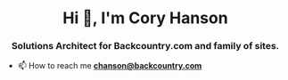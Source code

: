 <h1 align="center">Hi 👋, I'm Cory Hanson</h1>
<h3 align="center">Solutions Architect for Backcountry.com and family of sites.</h3>

- 📫 How to reach me **chanson@backcountry.com**

